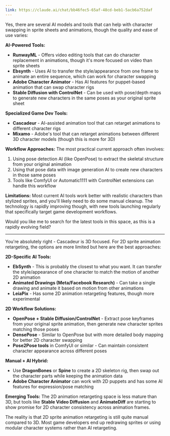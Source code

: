 ```yaml
---
link: https://claude.ai/chat/bb46fec5-65af-48cd-beb1-5acb6a752daf
---
```

Yes, there are several AI models and tools that can help with character swapping in sprite sheets and animations, though the quality and ease of use varies:

**AI-Powered Tools:**

- **RunwayML** - Offers video editing tools that can do character replacement in animations, though it's more focused on video than sprite sheets
- **Ebsynth** - Uses AI to transfer the style/appearance from one frame to animate an entire sequence, which can work for character swapping
- **Adobe Character Animator** - Has AI features for puppet-based animation that can swap character rigs
- **Stable Diffusion with ControlNet** - Can be used with pose/depth maps to generate new characters in the same poses as your original sprite sheet

**Specialized Game Dev Tools:**

- **Cascadeur** - AI-assisted animation tool that can retarget animations to different character rigs
- **Mixamo** - Adobe's tool that can retarget animations between different 3D character models (though this is more for 3D)

**Workflow Approaches:** The most practical current approach often involves:

1. Using pose detection AI (like OpenPose) to extract the skeletal structure from your original animation
2. Using that pose data with image generation AI to create new characters in those same poses
3. Tools like ComfyUI or Automatic1111 with ControlNet extensions can handle this workflow

**Limitations:** Most current AI tools work better with realistic characters than stylized sprites, and you'll likely need to do some manual cleanup. The technology is rapidly improving though, with new tools launching regularly that specifically target game development workflows.

Would you like me to search for the latest tools in this space, as this is a rapidly evolving field?

---

You're absolutely right - Cascadeur is 3D focused. For 2D sprite animation retargeting, the options are more limited but here are the best approaches:

**2D-Specific AI Tools:**

- **EbSynth** - This is probably the closest to what you want. It can transfer the style/appearance of one character to match the motion of another 2D animation
- **Animated Drawings (Meta/Facebook Research)** - Can take a single drawing and animate it based on motion from other animations
- **LeiaPix** - Has some 2D animation retargeting features, though more experimental

**2D Workflow Solutions:**

- **OpenPose + Stable Diffusion/ControlNet** - Extract pose keyframes from your original sprite animation, then generate new character sprites matching those poses
- **DensePose** - Similar to OpenPose but with more detailed body mapping for better 2D character swapping
- **Pose2Pose tools** in ComfyUI or similar - Can maintain consistent character appearance across different poses

**Manual + AI Hybrid:**

- Use **DragonBones** or **Spine** to create a 2D skeleton rig, then swap out the character parts while keeping the animation data
- **Adobe Character Animator** can work with 2D puppets and has some AI features for expression/pose matching

**Emerging Tools:** The 2D animation retargeting space is less mature than 3D, but tools like **Stable Video Diffusion** and **AnimateDiff** are starting to show promise for 2D character consistency across animation frames.

The reality is that 2D sprite animation retargeting is still quite manual compared to 3D. Most game developers end up redrawing sprites or using modular character systems rather than AI retargeting.